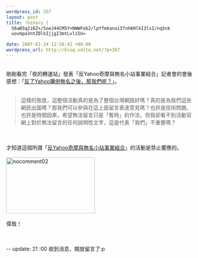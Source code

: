 ```yaml
--- 
wordpress_id: 267
layout: post
title: !binary |
  56aB5q2i6Z+/5oeJ44CM5Y+NWWFob2/lpYfmkanoiIfnhKHlkI3lsI/nq5nk
  uovmpa3ntZDlkIjjgI3mtLvli5U=

date: 2007-01-24 12:58:42 +08:00
wordpress_url: http://blog.xdite.net/?p=267
---
```

<br />剛剛看完「夜的轉運站」發表「反Yahoo奇摩與無名小站事業結合」記者會的會後感想：「<a href="http://blog.roodo.com/antony0425/archives/2666167.html">反了Yahoo購併無名之後，那我們呢？</a>」。<br /><br /><blockquote>這樣的態度，這整個活動真的是為了整個台灣網路好嗎？真的是為我們這些網民出面嗎？那我們可以參與在這上面留言表達意見嗎？也許是技術問題、也許是時間因素，希望無法留言只是「暫時」的作法，但我卻看不到活動官網上對於無法留言的任何說明性文字，這是代表「我們」不重要嗎？</blockquote><br /><br />才知道這個所謂「<a href="http://blog.yam.com/yahoo/">反Yahoo奇摩與無名小站事業結合</a>」的活動是禁止響應的。<br /><br /><a href="http://www.flickr.com/photos/14765209@N00/367683769/" title="Photo Sharing"><img src="http://farm1.static.flickr.com/179/367683769_29edabc20e_m.jpg" alt="nocomment02" height="151" width="240" /></a><br /><br />偉哉！<br /><br /><a href="http://www.flickr.com/photos/14765209@N00/367683769/" title="Photo Sharing"><br /></a>


--
update: 21 :00 收到消息，開放留言了:p
